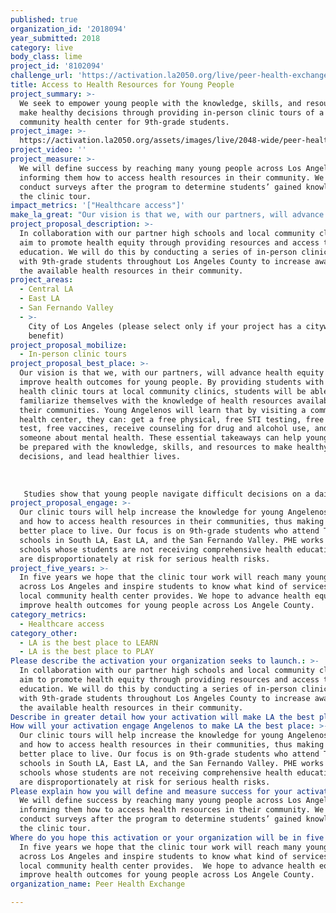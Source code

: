 ```yaml
---
published: true
organization_id: '2018094'
year_submitted: 2018
category: live
body_class: lime
project_id: '8102094'
challenge_url: 'https://activation.la2050.org/live/peer-health-exchange/'
title: Access to Health Resources for Young People
project_summary: >-
  We seek to empower young people with the knowledge, skills, and resources to
  make healthy decisions through providing in-person clinic tours of a local
  community health center for 9th-grade students.
project_image: >-
  https://activation.la2050.org/assets/images/live/2048-wide/peer-health-exchange.jpg
project_video: ''
project_measure: >-
  We will define success by reaching many young people across Los Angeles, and
  informing them how to access health resources in their community. We will
  conduct surveys after the program to determine students’ gained knowledge of
  the clinic tour.
impact_metrics: '["Healthcare access"]'
make_la_great: "Our vision is that we, with our partners, will advance health equity and improve health outcomes for young people. By providing students with in-person health clinic tours at local community clinics, students will be able to familiarize themselves with the knowledge of health resources available in their communities. Young Angelenos will learn that by visiting a community health center, they can: get a free physical, free STI testing, free pregnancy test, free vaccines, receive counseling for drug and alcohol use, and speak to someone about mental health. These essential takeaways can help young people be prepared with the knowledge, skills, and resources to make healthy decisions, and lead healthier lives. \r\n \r\n \r\n \r\n Studies show that young people navigate difficult decisions on a daily basis, many of which pose serious consequences to their health and well-being. In particular, young people in under-resourced communities are often faced with emotional distress and trauma without knowing how to seek help. Preventable health issues, such as mental illness or teen pregnancy contribute to the staggering reality that over one million high school students drop out of school each year. Together with local community clinics, we plan to increase health literacy and appropriate utilization of care by young people."
project_proposal_description: >-
  In collaboration with our partner high schools and local community clinics, we
  aim to promote health equity through providing resources and access to health
  education. We will do this by conducting a series of in-person clinic tours
  with 9th-grade students throughout Los Angeles County to increase awareness of
  the available health resources in their community.
project_areas:
  - Central LA
  - East LA
  - San Fernando Valley
  - >-
    City of Los Angeles (please select only if your project has a citywide
    benefit)
project_proposal_mobilize:
  - In-person clinic tours
project_proposal_best_place: >-
  Our vision is that we, with our partners, will advance health equity and
  improve health outcomes for young people. By providing students with in-person
  health clinic tours at local community clinics, students will be able to
  familiarize themselves with the knowledge of health resources available in
  their communities. Young Angelenos will learn that by visiting a community
  health center, they can: get a free physical, free STI testing, free pregnancy
  test, free vaccines, receive counseling for drug and alcohol use, and speak to
  someone about mental health. These essential takeaways can help young people
  be prepared with the knowledge, skills, and resources to make healthy
  decisions, and lead healthier lives. 
   
   
   
   Studies show that young people navigate difficult decisions on a daily basis, many of which pose serious consequences to their health and well-being. In particular, young people in under-resourced communities are often faced with emotional distress and trauma without knowing how to seek help. Preventable health issues, such as mental illness or teen pregnancy contribute to the staggering reality that over one million high school students drop out of school each year. Together with local community clinics, we plan to increase health literacy and appropriate utilization of care by young people.
project_proposal_engage: >-
  Our clinic tours will help increase the knowledge for young Angelenos on where
  and how to access health resources in their communities, thus making LA a
  better place to live. Our focus is on 9th-grade students who attend Title 1
  schools in South LA, East LA, and the San Fernando Valley. PHE works with high
  schools whose students are not receiving comprehensive health education and
  are disproportionately at risk for serious health risks.
project_five_years: >-
  In five years we hope that the clinic tour work will reach many young people
  across Los Angeles and inspire students to know what kind of services their
  local community health center provides. We hope to advance health equity and
  improve health outcomes for young people across Los Angele County.
category_metrics:
  - Healthcare access
category_other:
  - LA is the best place to LEARN
  - LA is the best place to PLAY
Please describe the activation your organization seeks to launch.: >-
  In collaboration with our partner high schools and local community clinics, we
  aim to promote health equity through providing resources and access to health
  education. We will do this by conducting a series of in-person clinic tours
  with 9th-grade students throughout Los Angeles County to increase awareness of
  the available health resources in their community.  
Describe in greater detail how your activation will make LA the best place?: "Our vision is that we, with our partners, will advance health equity and improve health outcomes for young people. By providing students with in-person health clinic tours at local community clinics, students will be able to familiarize themselves with the knowledge of health resources available in their communities.  Young Angelenos will learn that by visiting a community health center, they can: get a free physical, free STI testing, free pregnancy test, free vaccines, receive counseling for drug and alcohol use, and speak to someone about mental health. These essential takeaways can help young people be prepared with the knowledge, skills, and resources to make healthy decisions, and lead healthier lives. \r\n\r\nStudies show that young people navigate difficult decisions on a daily basis, many of which pose serious consequences to their health and well-being.  In particular, young people in under-resourced communities are often faced with emotional distress and trauma without knowing how to seek help.  Preventable health issues, such as mental illness or teen pregnancy contribute to the staggering reality that over one million high school students drop out of school each year. Together with local community clinics, we plan to increase health literacy and appropriate utilization of care by young people.  \r\n"
How will your activation engage Angelenos to make LA the best place: >-
  Our clinic tours will help increase the knowledge for young Angelenos on where
  and how to access health resources in their communities, thus making LA a
  better place to live. Our focus is on 9th-grade students who attend Title 1
  schools in South LA, East LA, and the San Fernando Valley. PHE works with high
  schools whose students are not receiving comprehensive health education and
  are disproportionately at risk for serious health risks.
Please explain how you will define and measure success for your activation.: >-
  We will define success by reaching many young people across Los Angeles, and
  informing them how to access health resources in their community. We will
  conduct surveys after the program to determine students’ gained knowledge of
  the clinic tour.  
Where do you hope this activation or your organization will be in five years?: >-
  In five years we hope that the clinic tour work will reach many young people
  across Los Angeles and inspire students to know what kind of services their
  local community health center provides.  We hope to advance health equity and
  improve health outcomes for young people across Los Angele County.  
organization_name: Peer Health Exchange

---
```

